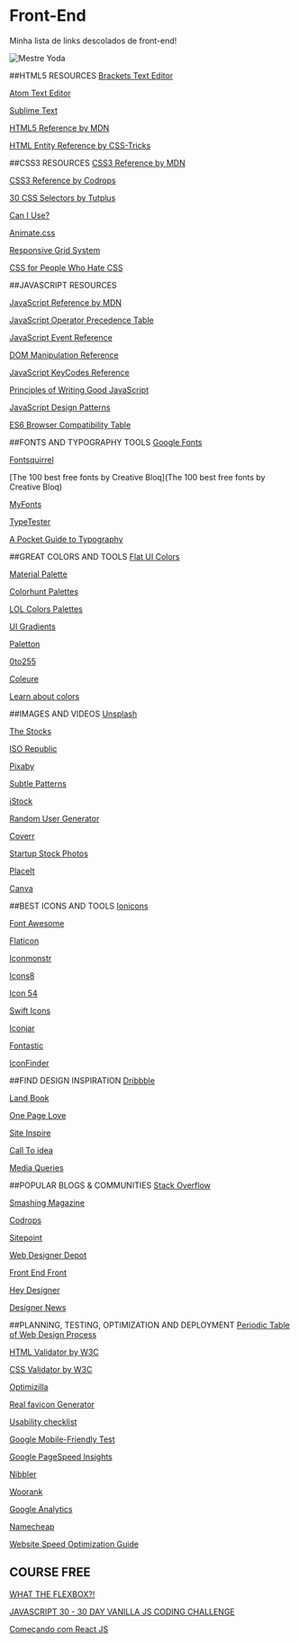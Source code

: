 # Front-End
Minha lista de links descolados de front-end!

![Mestre Yoda](img/yoda.jpg)


##HTML5 RESOURCES
[Brackets Text Editor](http://brackets.io/)

[Atom Text Editor](https://atom.io/)

[Sublime Text](https://www.sublimetext.com/)

[HTML5 Reference by MDN](https://developer.mozilla.org/en-US/docs/Web/HTML/Element)

[HTML Entity Reference by CSS-Tricks](https://css-tricks.com/snippets/html/glyphs/)

##CSS3 RESOURCES
[CSS3 Reference by MDN](https://developer.mozilla.org/en-US/docs/Web/CSS/Reference)

[CSS3 Reference by Codrops](http://tympanus.net/codrops/css_reference/)

[30 CSS Selectors by Tutplus](https://code.tutsplus.com/tutorials/the-30-css-selectors-you-must-memorize--net-16048)

[Can I Use?](http://caniuse.com/)

[Animate.css](https://daneden.github.io/animate.css/)

[Responsive Grid System](http://www.responsivegridsystem.com/)

[CSS for People Who Hate CSS](http://paulcpederson.com/articles/css-for-people-who-hate-css/)

##JAVASCRIPT RESOURCES

[JavaScript Reference by MDN](https://developer.mozilla.org/en-US/docs/Web/JavaScript/Reference)

[JavaScript Operator Precedence Table](https://developer.mozilla.org/en/docs/Web/JavaScript/Reference/Operators/Operator_Precedence)

[JavaScript Event Reference](https://developer.mozilla.org/en-US/docs/Web/Events)

[DOM Manipulation Reference](http://youmightnotneedjquery.com/)

[JavaScript KeyCodes Reference](http://keycodes.atjayjo.com/)

[Principles of Writing Good JavaScript](https://github.com/rwaldron/idiomatic.js)

[JavaScript Design Patterns](https://addyosmani.com/resources/essentialjsdesignpatterns/book/)

[ES6 Browser Compatibility Table](https://kangax.github.io/compat-table/es6/)

##FONTS AND TYPOGRAPHY TOOLS
[Google Fonts](https://fonts.google.com/)

[Fontsquirrel](https://www.fontsquirrel.com/)

[The 100 best free fonts by Creative Bloq](The 100 best free fonts by Creative Bloq)

[MyFonts](http://www.myfonts.com/)

[TypeTester](https://www.typetester.org/)

[A Pocket Guide to Typography](http://www.typogui.de/)

##GREAT COLORS AND TOOLS
[Flat UI Colors](http://flatuicolors.com/)

[Material Palette](http://www.materialpalette.com/)

[Colorhunt Palettes](http://www.colorhunt.co/)

[LOL Colors Palettes](http://www.lolcolors.com/)

[UI Gradients](http://uigradients.com/)

[Paletton](http://paletton.com/)

[0to255](http://www.0to255.com/)

[Coleure](https://www.coleure.com/)

[Learn about colors](http://www.rocket-design.fr/color-template/)

##IMAGES AND VIDEOS
[Unsplash](https://unsplash.com/)

[The Stocks](http://thestocks.im/)

[ISO Republic](http://isorepublic.com/)

[Pixaby](https://pixabay.com/en/)

[Subtle Patterns](http://subtlepatterns.com/)

[iStock](http://www.istockphoto.com/)

[Random User Generator](https://randomuser.me/)

[Coverr](http://www.coverr.co/)

[Startup Stock Photos](http://startupstockphotos.com/)

[PlaceIt](https://placeit.net/)

[Canva](https://www.canva.com/)

##BEST ICONS AND TOOLS
[Ionicons](http://ionicons.com/)

[Font Awesome](http://fontawesome.io/)

[Flaticon](http://www.flaticon.com/)

[Iconmonstr](http://iconmonstr.com/)

[Icons8](https://icons8.com/)

[Icon 54](https://icon54.com/)

[Swift Icons](http://swifticons.com/)

[Iconjar](http://geticonjar.com/)

[Fontastic](http://fontastic.me/)

[IconFinder](https://www.iconfinder.com)

##FIND DESIGN INSPIRATION
[Dribbble](https://dribbble.com/)

[Land Book](http://land-book.com/)

[One Page Love](https://onepagelove.com/)

[Site Inspire](http://www.siteinspire.com/)

[Call To idea](http://www.calltoidea.com/)

[Media Queries](http://mediaqueri.es/)

##POPULAR BLOGS & COMMUNITIES
[Stack Overflow](http://stackoverflow.com/)

[Smashing Magazine](https://www.smashingmagazine.com/)

[Codrops](http://tympanus.net/codrops/)

[Sitepoint](http://www.sitepoint.com/)

[Web Designer Depot](http://www.webdesignerdepot.com/)

[Front End Front](https://frontendfront.com/)

[Hey Designer](http://heydesigner.com/)

[Designer News](https://www.designernews.co/)

##PLANNING, TESTING, OPTIMIZATION AND DEPLOYMENT
[Periodic Table of Web Design Process](https://www.newdesigngroup.ca/website-design/web-design-process-infographic/)

[HTML Validator by W3C](https://validator.w3.org/)

[CSS Validator by W3C](https://jigsaw.w3.org/css-validator/)

[Optimizilla](http://optimizilla.com/)

[Real favicon Generator](http://realfavicongenerator.net/)

[Usability checklist](https://stayintech.com/info/UX)

[Google Mobile-Friendly Test](https://testmysite.thinkwithgoogle.com/)

[Google PageSpeed Insights](https://developers.google.com/speed/pagespeed/insights/)

[Nibbler](http://nibbler.silktide.com/en_US)

[Woorank](https://www.woorank.com/)

[Google Analytics](http://www.google.com/analytics)

[Namecheap](https://www.namecheap.com/)

[Website Speed Optimization Guide](https://kinsta.com/learn/page-speed/)

## COURSE FREE

[WHAT THE FLEXBOX?!](https://flexbox.io/)

[JAVASCRIPT 30 - 30 DAY VANILLA JS CODING CHALLENGE](https://javascript30.com/)

[Começando com React JS](http://jscasts.teachable.com/p/comecando-com-react-js)
